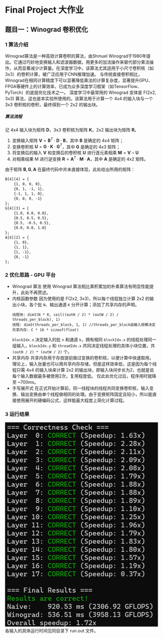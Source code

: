 # Final Project 大作业
## 题目一：Winograd 卷积优化

### 1 算法介绍 
Winograd算法是一种高效计算卷积的算法，由Shmuel Winograd于1980年提出。它通过巧妙地变换输入和滤波器数据，用更多的加法操作来替代部分乘法操作，从而显著减少计算量。在深度学习中，该算法尤其适用于小尺寸卷积核（如3x3）的卷积计算，被广泛应用于CNN推理加速。
与传统直接卷积相比，Winograd在相同计算精度下可以显著降低乘法的计算复杂度，显著提升GPU、FPGA等硬件上的计算效率，已成为众多深度学习框架（如TensorFlow、PyTorch）的底层优化技术之一。
深度学习中最常用的 Winograd 变体是 F(2x2, 3x3) 算法，这也是本实验所使用的。该算法用于计算一个 4x4 的输入块与一个 3x3 卷积核的卷积，最终得到一个 2x2 的输出块。

##### 算法流程
记 4x4 输入块为矩阵 $\mathbf D$，3x3 卷积核为矩阵 $\mathbf K$，2x2 输出块为矩阵 $\mathbf R$。
1. 变换输入矩阵 $\mathbf V = \mathbf B^T \cdot \mathbf D \cdot \mathbf B$，其中 $\mathbf B$ 是确定的 4x4 矩阵；
2. 变换卷积核 $\mathbf U = \mathbf G \cdot \mathbf K \cdot \mathbf G^T$，其中 $\mathbf G$ 是确定的 4x3 矩阵；
3. 将变换后的输入 $\mathbf V$ 和变换后的卷积核 $\mathbf U$ 进行逐元素相乘 $\mathbf M = \mathbf V \circ \mathbf U$
4. 对相乘结果 M 进行逆变换 $\mathbf R = \mathbf A^T \cdot \mathbf M \cdot \mathbf A$，其中 $\mathbf A$ 是确定的 4x2 矩阵。

由于矩阵 $\mathbf B,\mathbf G,\mathbf A$ 在最终代码中并未直接体现，此处给出所用的矩阵：
```
B[4][4] = {
    {1, 0, 0, 0}, 
    {0, 1, -1, 1}, 
    {-1, 1, 1, 0}, 
    {0, 0, 0, -1}
};
G[4][3] = {
    {1.0, 0.0, 0.0}, 
    {0.5, 0.5, 0.5}, 
    {0.5, -0.5, 0.5}, 
    {0.0, 0.0, 1.0}
};
A[4][2] = {
    {1, 0}, 
    {1, 1}, 
    {1, -1}, 
    {0, -1}
};
```

### 2 优化思路 - GPU 平台
- Winograd 算法
  使用 Winograd 算法相比乘积累加的朴素算法有明显性能提升，此处不再赘述。
- 内核函数参数
  因为使用的是 F(2x2, 3x3)，所以每个线程独立计算 2x2 的输出小块，各个批 `N`、输出通道 `K` 分开计算；添加了共享内存的声明。
  ```
  线程块: dim3(N * K, ceil((outH / 2) * (outW / 2) / threads_per_block), 1)
  线程: dim3(threads_per_block, 1, 1) //threads_per_block由输入规模决定
  共享内存: C * 16 * sizeof(float)
  ```
  `blockIdx.x` 决定输入的批 `n` 和通道 `k`，拥有相同 `blockIdx.x` 的线程处理同一组输入，`blockIdx.y` 和 `threadIdx.x` 共同决定线程处理的具体小块位置，共 `(outH / 2) * (outW / 2)` 个。
- 共享内存
  共享内存用于存放提前做过变换的卷积核，以便计算中快速取用。
  理论上，输入张量也可以用共享内存存储，但是这样效率低，这是因为每个线程只需 4x4 的输入块来计算 2x2 的输出块，即输入块间步长为2，也就是说每个输入数据最多被使用2次，复用程度低。
  仅此处优化过后，程序用时就降至 ~700ms。
- 手写展开式
  在正式开始计算前，同一线程块的线程共同变换卷积核，输入变换、输出变换由单个线程做相同的处理。由于变换矩阵固定且较小，所以能直接使用展开的硬编码公式，这样能最大程度上简化计算过程。

### 3 运行结果
![](result_gpu.png)
各输入的具体运行时间见同目录下 run.out 文件。